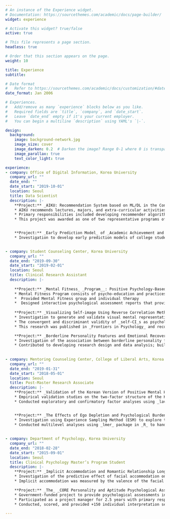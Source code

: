```yaml
---
# An instance of the Experience widget.
# Documentation: https://sourcethemes.com/academic/docs/page-builder/
widget: experience

# Activate this widget? true/false
active: true

# This file represents a page section.
headless: true

# Order that this section appears on the page.
weight: 10

title: Experience
subtitle:

# Date format
#   Refer to https://sourcethemes.com/academic/docs/customization/#date-format
date_format: Jan 2006

# Experiences.
#   Add/remove as many `experience` blocks below as you like.
#   Required fields are `title`, `company`, and `date_start`.
#   Leave `date_end` empty if it's your current employer.
#   You can begin a multiline `description` using YAML's `|-`.

design:
  background:
    image: background-network.jpg
    image_size: cover
    image_darken: 0.2  # Darken the image? Range 0-1 where 0 is transparent and 1 is opaque.
    image_parallax: true
    text_color_light: true

experience:
- company: Office of Digital Information, Korea University
  company_url: ""
  date_end: ""
  date_start: "2019-10-01"
  location: Seoul
  title: Data Scientist
  description: |-
    **Project:** _AIKU: Recommendation System based on ML/DL in the Context of Higher Education_
    * AIKU recommends lectures, majors, and extra-curricular activities for college students that fit individual needs and interests.
    * Primary responsibilities included developing recommender algorithms using ML/DL techniques (_NLP, Bayesian probability, cosine similarity, UMAP, and GCN, etc._) and applying for two patents as a primary inventor.
    * This project was awarded as one of two representative programs of Korea University for _the_ (_government-funded_) _University Innovation Support Project_ and covered by +10 media outlets as the first case of the official AI service provided by university in South Korea.


    **Project:** _Early Prediction Model_ of _Academic Achievement and Mental Health of College Students Based on Deep Neural Networks Using Online Learning Big Data_
    * Investigation to develop early prediction models of college students’ academic achievement and mental health based on Recurrent Neural networks using massive log data in the Learning Management System (LMS).

  
- company: Student Counseling Center, Korea University
  company_url: ""
  date_end: "2019-09-30"
  date_start: "2019-02-01"
  location: Seoul
  title: Clinical Research Assistant
  description: |-
  
    **Project:** _Mental Fitness_ _Program__: Positive Psychology-Based Intervention_
    * Mental Fitness Program consists of psycho-education and practices designed to promote mental well-being and tacit knowledge of happiness based on positive psychological concepts.
    *  Provided Mental Fitness group and individual therapy
    *  Designed interactive psychological assessment reports that provide personalized interpretations using _R Shiny_; developed and provided a prototype application for positive dialogue training using _Google Natural Language API, Firebase, and R Shiny_; built a dashboard for teachers to monitor the peer relationship of students in a classroom using _R shiny_. 
  
    **Project:** _Visualizing Self-image Using Reverse Correlation Method_
    * Investigation to generate and validate visual mental representations of self-image by employing _Reverse Correlation_ task – a two-image forced-choice task to generate a classification image of self (_self-CI_) that shows how people conceive themselves in mind.
    * The convergent and discriminant validity of _self-CI_s as psychological measurements were examined in relation to self-reports and physical appearance.
    * This research was published in _Frontiers in Psychology_ and recognized as the first work to incorporate _Reverse Correlation_ method to visualize self-perception. 

    **Project:** _Borderline Personality Features and Emotional Recovery_
    * Investigation of the association between borderline personality features and _prompt_ emotional recovery by assessing residual antipathy to neutral facial stimuli followed by anger and disgust facial expressions.
    * Contributed to developing research design and data analysis; built the computerized task using _Psychopy and_ generated dynamically varying facial stimuli using facial morphing method using _python_ and _OpenCV_; and reviewed the manuscript for publication.
    
    
- company: Mentoring Counseling Center, College of Liberal Arts, Korea University
  company_url: ""
  date_end: "2019-01-31"
  date_start: "2018-05-01"
  location: Seoul
  title: Post-Master Research Associate  
  description: |-
    **Project:** _Validation of the Korean Version of Positive Mental Health Scales_
    * Empirical validation studies on the two-factor structure of the Korean version of Positive Mental Health Scales using diverse samples, including adolescent and sexual minorities.
    * Conducted exploratory and confirmatory factor analyses using _lavaan_ and _psych_ packages in _R_; wrote the results section of manuscripts; and reviewed the manuscript for publication.


    **Project:** _The Effects of Ego Depletion and Psychological Burden on Fatigue in Everyday Life_
    * Investigation using Experience Sampling Method (ESM) to explore the moderating effect of overt and covert narcissism on the relationship between psychological burden and fatigue in daily life.
    * Conducted multilevel analyses using _lmer_ package in _R_ to handle the nested structure of the ESM datasets; wrote a significant portion of the manuscript.
  
  
- company: Department of Psychology, Korea University
  company_url: ""
  date_end: "2018-02-28"
  date_start: "2015-09-01"
  location: Seoul
  title: Clinical Psychology Master’s Program Student
  description: |-
    **Project:** _Implicit Accommodation and Romantic Relationship Longevity_
    * Investigation of the predictive effect of facial accommodation on relationship persistence as implicit emotional regulation.
    * Implicit accommodation was measured by the valence of the facial reaction to romantic partner’s angry face using the automated facial coding software (_Affdex_) and compared its predictive effect with that of self-reports and facial mimicry (i.e., the valence of the facial reaction to romantic partner’s smiling face).

    **Project:** _The_ _CORE Personality and Aptitude Psychological Assessments_
    * Government-funded project to provide psychological assessments including Rorschach inkblot test, adaptive mechanism interview, career aptitude and intelligence assessments, MMPI, WCST, and self-reported scales.
    * Participated as a project manager for 2.5 years with primary responsibilities including planning and managing the whole process of the project with +1,200 participants; managing budget over $100,000; designing assessment packages; recruiting participants; scheduling interview and interpretation sessions.
    * Conducted, scored, and provided +150 individual interpretation sessions.

---
```

